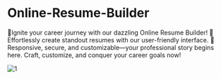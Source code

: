 # Online-Resume-Builder
 🌟Ignite your career journey with our dazzling Online Resume Builder! 🚀 Effortlessly create standout resumes with our user-friendly interface. 🚀 Responsive, secure, and customizable—your professional story begins here. Craft, customize, and conquer your career goals now!




![1](https://github.com/SAHIL7458/Online-Resume-Builder/assets/144415695/4c731b48-cd8d-4583-b3aa-79d03dfe69ef)

